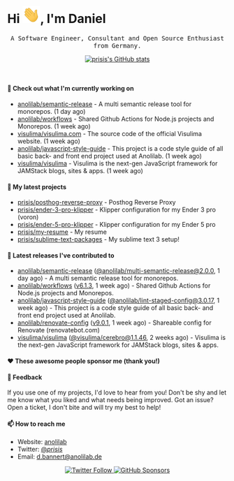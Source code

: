 <h1>Hi <img src="https://github.com/prisis/prisis/blob/main/images/hi.gif?raw=true" width="40px" />, I'm Daniel</h1>
<p align="center">
    <samp>A Software Engineer, Consultant and Open Source Enthusiast from Germany.</samp>
</p>

<p align="center">
    <a href="https://github.com/prisis">
        <img alt="prisis's GitHub stats" src="https://github-readme-stats.vercel.app/api?username=prisis&count_private=true&show_icons=true&hide_title=true&include_all_commits=true">
    </a>
</p>

<br/>

#### 👷 Check out what I'm currently working on

- [anolilab/semantic-release](https://github.com/anolilab/semantic-release) - A multi semantic release tool for monorepos. (1 day ago)
- [anolilab/workflows](https://github.com/anolilab/workflows) - Shared Github Actions for Node.js projects and Monorepos. (1 week ago)
- [visulima/visulima.com](https://github.com/visulima/visulima.com) - The source code of the official Visulima website. (1 week ago)
- [anolilab/javascript-style-guide](https://github.com/anolilab/javascript-style-guide) - This project is a code style guide of all basic back- and front end project used at Anolilab. (1 week ago)
- [visulima/visulima](https://github.com/visulima/visulima) - Visulima is the next-gen JavaScript framework for JAMStack blogs, sites &amp; apps. (1 week ago)

#### 🌱 My latest projects

- [prisis/posthog-reverse-proxy](https://github.com/prisis/posthog-reverse-proxy) - Posthog Reverse Proxy
- [prisis/ender-3-pro-klipper](https://github.com/prisis/ender-3-pro-klipper) - Klipper configuration for my Ender 3 pro (voron)
- [prisis/ender-5-pro-klipper](https://github.com/prisis/ender-5-pro-klipper) - Klipper configuration for my Ender 5 pro
- [prisis/my-resume](https://github.com/prisis/my-resume) - My resume
- [prisis/sublime-text-packages](https://github.com/prisis/sublime-text-packages) - My sublime text 3 setup!

#### 🔭 Latest releases I've contributed to

- [anolilab/semantic-release](https://github.com/anolilab/semantic-release) ([@anolilab/multi-semantic-release@2.0.0](https://github.com/anolilab/semantic-release/releases/tag/%40anolilab/multi-semantic-release%402.0.0), 1 day ago) - A multi semantic release tool for monorepos.
- [anolilab/workflows](https://github.com/anolilab/workflows) ([v6.1.3](https://github.com/anolilab/workflows/releases/tag/v6.1.3), 1 week ago) - Shared Github Actions for Node.js projects and Monorepos.
- [anolilab/javascript-style-guide](https://github.com/anolilab/javascript-style-guide) ([@anolilab/lint-staged-config@3.0.17](https://github.com/anolilab/javascript-style-guide/releases/tag/%40anolilab/lint-staged-config%403.0.17), 1 week ago) - This project is a code style guide of all basic back- and front end project used at Anolilab.
- [anolilab/renovate-config](https://github.com/anolilab/renovate-config) ([v9.0.1](https://github.com/anolilab/renovate-config/releases/tag/v9.0.1), 1 week ago) - Shareable config for Renovate (renovatebot.com)
- [visulima/visulima](https://github.com/visulima/visulima) ([@visulima/cerebro@1.1.46](https://github.com/visulima/visulima/releases/tag/%40visulima/cerebro%401.1.46), 2 weeks ago) - Visulima is the next-gen JavaScript framework for JAMStack blogs, sites &amp; apps.

#### ❤️ These awesome people sponsor me (thank you!)


#### 💬 Feedback

If you use one of my projects, I'd love to hear from you! Don't be shy and let me know what you liked
and what needs being improved. Got an issue? Open a ticket, I don't bite and will try my best to help!

#### 📫 How to reach me

- Website: [anolilab](https://anolilab.com)
- Twitter: [@_prisis_](https://twitter.com/_prisis_)
- Email: [d.bannert@anolilab.de](mailto://d.bannert@anolilab.de)

<p align="center">
    <a href="https://twitter.com/_prisis_">
        <img alt="Twitter Follow" src="https://img.shields.io/twitter/follow/_prisis_?style=for-the-badge">
    </a>
    <a href="https://github.com/sponsors/prisis">
        <img alt="GitHub Sponsors" src="https://img.shields.io/static/v1?label=Sponsor&message=%E2%9D%A4&logo=GitHub&style=for-the-badge">
    </a>
</p>
